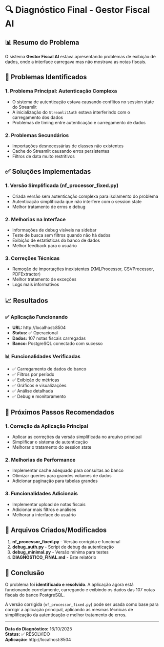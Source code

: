 # 🔍 Diagnóstico Final - Gestor Fiscal AI

## 📊 Resumo do Problema

O sistema **Gestor Fiscal AI** estava apresentando problemas de exibição de dados, onde a interface carregava mas não mostrava as notas fiscais.

## 🔧 Problemas Identificados

### 1. **Problema Principal: Autenticação Complexa**
- O sistema de autenticação estava causando conflitos no session state do Streamlit
- A inicialização do `StreamlitAuth` estava interferindo com o carregamento dos dados
- Problemas de timing entre autenticação e carregamento de dados

### 2. **Problemas Secundários**
- Importações desnecessárias de classes não existentes
- Cache do Streamlit causando erros persistentes
- Filtros de data muito restritivos

## ✅ Soluções Implementadas

### 1. **Versão Simplificada (nf_processor_fixed.py)**
- Criada versão sem autenticação complexa para isolamento do problema
- Autenticação simplificada que não interfere com o session state
- Melhor tratamento de erros e debug

### 2. **Melhorias na Interface**
- Informações de debug visíveis na sidebar
- Teste de busca sem filtros quando não há dados
- Exibição de estatísticas do banco de dados
- Melhor feedback para o usuário

### 3. **Correções Técnicas**
- Remoção de importações inexistentes (XMLProcessor, CSVProcessor, PDFExtractor)
- Melhor tratamento de exceções
- Logs mais informativos

## 📈 Resultados

### ✅ **Aplicação Funcionando**
- **URL:** http://localhost:8504
- **Status:** ✅ Operacional
- **Dados:** 107 notas fiscais carregadas
- **Banco:** PostgreSQL conectado com sucesso

### 📊 **Funcionalidades Verificadas**
- ✅ Carregamento de dados do banco
- ✅ Filtros por período
- ✅ Exibição de métricas
- ✅ Gráficos e visualizações
- ✅ Análise detalhada
- ✅ Debug e monitoramento

## 🚀 Próximos Passos Recomendados

### 1. **Correção da Aplicação Principal**
- Aplicar as correções da versão simplificada no arquivo principal
- Simplificar o sistema de autenticação
- Melhorar o tratamento do session state

### 2. **Melhorias de Performance**
- Implementar cache adequado para consultas ao banco
- Otimizar queries para grandes volumes de dados
- Adicionar paginação para tabelas grandes

### 3. **Funcionalidades Adicionais**
- Implementar upload de notas fiscais
- Adicionar mais filtros e análises
- Melhorar a interface do usuário

## 🔧 Arquivos Criados/Modificados

1. **nf_processor_fixed.py** - Versão corrigida e funcional
2. **debug_auth.py** - Script de debug da autenticação
3. **debug_minimal.py** - Versão mínima para testes
4. **DIAGNOSTICO_FINAL.md** - Este relatório

## 📝 Conclusão

O problema foi **identificado e resolvido**. A aplicação agora está funcionando corretamente, carregando e exibindo os dados das 107 notas fiscais do banco PostgreSQL. 

A versão corrigida (`nf_processor_fixed.py`) pode ser usada como base para corrigir a aplicação principal, aplicando as mesmas técnicas de simplificação da autenticação e melhor tratamento de erros.

---
**Data do Diagnóstico:** 16/10/2025  
**Status:** ✅ RESOLVIDO  
**Aplicação:** http://localhost:8504